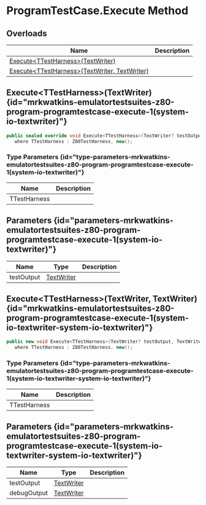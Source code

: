 # ProgramTestCase.Execute Method
## Overloads

| Name | Description |
| ---- | ----------- |
| [Execute&lt;TTestHarness&gt;(TextWriter)](MrKWatkins.EmulatorTestSuites.Z80.Program.ProgramTestCase.Execute.md#mrkwatkins-emulatortestsuites-z80-program-programtestcase-execute-1(system-io-textwriter)) |  |
| [Execute&lt;TTestHarness&gt;(TextWriter, TextWriter)](MrKWatkins.EmulatorTestSuites.Z80.Program.ProgramTestCase.Execute.md#mrkwatkins-emulatortestsuites-z80-program-programtestcase-execute-1(system-io-textwriter-system-io-textwriter)) |  |

## Execute&lt;TTestHarness&gt;(TextWriter) {id="mrkwatkins-emulatortestsuites-z80-program-programtestcase-execute-1(system-io-textwriter)"}

```c#
public sealed override void Execute<TTestHarness>(TextWriter? testOutput = null)
   where TTestHarness : Z80TestHarness, new();
```

### Type Parameters {id="type-parameters-mrkwatkins-emulatortestsuites-z80-program-programtestcase-execute-1(system-io-textwriter)"}

| Name | Description |
| ---- | ----------- |
| TTestHarness |  |

## Parameters {id="parameters-mrkwatkins-emulatortestsuites-z80-program-programtestcase-execute-1(system-io-textwriter)"}

| Name | Type | Description |
| ---- | ---- | ----------- |
| testOutput | [TextWriter](https://learn.microsoft.com/en-gb/dotnet/api/System.IO.TextWriter) |  |

## Execute&lt;TTestHarness&gt;(TextWriter, TextWriter) {id="mrkwatkins-emulatortestsuites-z80-program-programtestcase-execute-1(system-io-textwriter-system-io-textwriter)"}

```c#
public new void Execute<TTestHarness>(TextWriter? testOutput, TextWriter? debugOutput)
   where TTestHarness : Z80TestHarness, new();
```

### Type Parameters {id="type-parameters-mrkwatkins-emulatortestsuites-z80-program-programtestcase-execute-1(system-io-textwriter-system-io-textwriter)"}

| Name | Description |
| ---- | ----------- |
| TTestHarness |  |

## Parameters {id="parameters-mrkwatkins-emulatortestsuites-z80-program-programtestcase-execute-1(system-io-textwriter-system-io-textwriter)"}

| Name | Type | Description |
| ---- | ---- | ----------- |
| testOutput | [TextWriter](https://learn.microsoft.com/en-gb/dotnet/api/System.IO.TextWriter) |  |
| debugOutput | [TextWriter](https://learn.microsoft.com/en-gb/dotnet/api/System.IO.TextWriter) |  |

